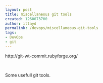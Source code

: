 ```yaml
---
layout: post
title: miscellaneous git tools
created: 1260073700
author: ittayd
permalink: /devops/miscellaneous-git-tools
tags:
- DevOps
- git
---
```

<p>http://git-wt-commit.rubyforge.org/</p>
<p>&nbsp;</p>
<p>Some usefull git tools. </p>
